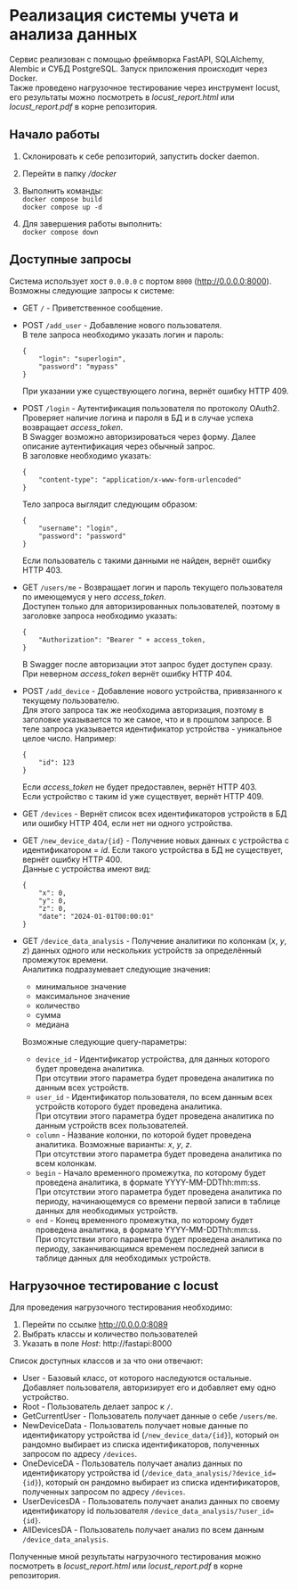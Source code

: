 # Реализация системы учета и анализа данных 
Сервис реализован с помощью фреймворка FastAPI, SQLAlchemy, Alembic и СУБД PostgreSQL. Запуск приложения происходит через Docker.  
Также проведено нагрузочное тестирование через инструмент locust, его результаты можно посмотреть в _locust_report.html_ или _locust_report.pdf_ в корне репозитория.

Начало работы
---
1. Склонировать к себе репозиторий, запустить docker daemon.
2. Перейти в папку _/docker_
3. Выполнить команды:  
`docker compose build`  
`docker compose up -d`

4. Для завершения работы выполнить:  
`docker compose down`

Доступные запросы
---
Система использует хост `0.0.0.0` с портом `8000` (http://0.0.0.0:8000).  
Возможны следующие запросы к системе:
+ GET `/` - Приветственное сообщение.
+ POST `/add_user` - Добавление нового пользователя.  
В теле запроса необходимо указать логин и пароль:  
    ```
    {
        "login": "superlogin",
        "password": "mypass"
    }
    ```
    При указании уже существующего логина, вернёт ошибку HTTP 409.
+ POST `/login` - Аутентификация пользователя по протоколу OAuth2.  
Проверяет наличие логина и пароля в БД и в случае успеха возвращает _access_token_.  
В Swagger возможно авторизироваться через форму. Далее описание аутентификация через обычный запрос.  
    В заголовке необходимо указать:
    ```
    {
        "content-type": "application/x-www-form-urlencoded"
    }
    ```
    Тело запроса выглядит следующим образом:
    ```
    {
        "username": "login", 
        "password": "password"
    }
    ```
    Если пользователь с такими данными не найден, вернёт ошибку HTTP 403.
+ GET `/users/me` - Возвращает логин и пароль текущего пользователя по имеющемуся у него _access_token_.  
Доступен только для авторизированных пользователей, поэтому в заголовке запроса необходимо указать:  
    ```
    {
        "Authorization": "Bearer " + access_token,
    }
    ```
    В Swagger после авторизации этот запрос будет доступен сразу.  
    При неверном _access_token_ вернёт ошибку HTTP 404.
+ POST `/add_device` - Добавление нового устройства, привязанного к текущему пользователю.  
Для этого запроса так же необходима авторизация, поэтому в заголовке указывается то же самое, что и в прошлом запросе. В теле запроса указывается идентификатор устройства - уникальное целое число. Например:
    ```
    {
        "id": 123
    }
    ```
    Если _access_token_ не будет предоставлен, вернёт HTTP 403.  
    Если устройство с таким id уже существует, вернёт HTTP 409.
+ GET `/devices` - Вернёт список всех идентификаторов устройств в БД или ошибку HTTP 404, если нет ни одного устройства.
+ GET `/new_device_data/{id}` - Получение новых данных с устройства с идентификатором = _id_. Если такого устройства в БД не существует, вернёт ошибку HTTP 400.  
Данные с устройства имеют вид:  
    ```
    {
        "x": 0,
        "y": 0,
        "z": 0,
        "date": "2024-01-01T00:00:01"
    }
    ```
+ GET `/device_data_analysis` - Получение аналитики по колонкам (_x_, _y_, _z_) данных одного или нескольких устройств за определённый промежуток времени.  
Аналитика подразумевает следующие значения:
    * минимальное значение
    * максимальное значение
    * количество
    * сумма
    * медиана  

    Возможные следующие query-параметры:
    * `device_id` - Идентификатор устройства, для данных которого будет проведена аналитика.  
    При отсутвии этого параметра будет проведена аналитика по данным всех устройств.
    * `user_id` - Идентификатор пользователя, по всем данным всех устройств которого будет проведена аналитика.  
    При отсутвии этого параметра будет проведена аналитика по данным устройств всех пользователей.
    * `column` - Название колонки, по которой будет проведена аналитика. Возможные варианты: _x_, _y_, _z_.  
    При отсутствии этого параметра будет проведена аналитика по всем колонкам.
    * `begin` - Начало временного промежутка, по которому будет проведена аналитика, в формате YYYY-MM-DDThh:mm:ss.  
    При отсутствии этого параметра будет проведена аналитика по периоду, начинающемуся со времени первой записи в таблице данных для необходимых устройств.
    * `end` - Конец временного промежутка, по которому будет проведена аналитика, в формате YYYY-MM-DDThh:mm:ss.  
    При отсутствии этого параметра будет проведена аналитика по периоду, заканчивающимся временем последней записи в таблице данных для необходимых устройств.

Нагрузочное тестирование с locust
---
Для проведения нагрузочного тестирования необходимо: 
1. Перейти по ссылке http://0.0.0.0:8089
2. Выбрать классы и количество пользователей
3. Указать в поле _Host_: http://fastapi:8000

Список доступных классов и за что они отвечают:
* User - Базовый класс, от которого наследуются остальные. Добавляет пользователя, авторизирует его и добавляет ему одно устройство.
* Root - Пользователь делает запрос к `/`.
* GetCurrentUser - Пользователь получает данные о себе `/users/me`.
* NewDeviceData - Пользователь получает новые данные по идентификатору устройства id (`/new_device_data/{id}`), который он рандомно выбирает из списка идентификаторов, полученных запросом по адресу `/devices`.
* OneDeviceDA - Пользователь получает анализ данных по идентификатору устройства id (`/device_data_analysis/?device_id={id}`), который он рандомно выбирает из списка идентификаторов, полученных запросом по адресу `/devices`.
* UserDevicesDA - Пользователь получает анализ данных по своему идентификатору id пользователя `/device_data_analysis/?user_id={id}`.
* AllDevicesDA - Пользователь получает анализ по всем данным `/device_data_analysis`.

Полученные мной результаты нагрузочного тестирования можно посмотреть в _locust_report.html_ или _locust_report.pdf_ в корне репозитория.